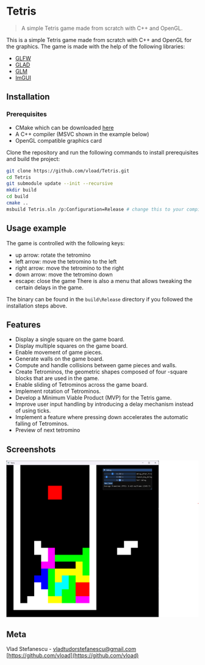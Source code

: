 # Tetris
> A simple Tetris game made from scratch with C++ and OpenGL.

This is a simple Tetris game made from scratch with C++ and OpenGL for the graphics. The game is made with the help of the following libraries:
- [GLFW](https://www.glfw.org/)
- [GLAD](https://glad.dav1d.de/)
- [GLM](https://github.com/g-truc/glm)
- [ImGUI](https://github.com/ocornut/imgui)

## Installation

### Prerequisites
- CMake which can be downloaded [here](https://cmake.org/download/)
- A C++ compiler (MSVC shown in the example below)
- OpenGL compatible graphics card

Clone the repository and run the following commands to install prerequisites and build the project:
```sh
git clone https://github.com/vload/Tetris.git
cd Tetris
git submodule update --init --recursive
mkdir build
cd build
cmake ..
msbuild Tetris.sln /p:Configuration=Release # change this to your compiler
```

## Usage example

The game is controlled with the following keys:
- up arrow: rotate the tetromino
- left arrow: move the tetromino to the left
- right arrow: move the tetromino to the right
- down arrow: move the tetromino down
- escape: close the game
There is also a menu that allows tweaking the certain delays in the game.

The binary can be found in the `build\Release` directory if you followed the installation steps above.

## Features
- Display a single square on the game board.
- Display multiple squares on the game board.
- Enable movement of game pieces.
- Generate walls on the game board.
- Compute and handle collisions between game pieces and walls.
- Create Tetrominos, the geometric shapes composed of four -square blocks that are used in the game.
- Enable sliding of Tetrominos across the game board.
- Implement rotation of Tetrominos.
- Develop a Minimum Viable Product (MVP) for the Tetris game.
- Improve user input handling by introducing a delay mechanism instead of using ticks.
- Implement a feature where pressing down accelerates the automatic falling of Tetrominos.
- Preview of next tetromino

## Screenshots

![Gameplay](/screenshots/screenshot-1.png?raw=true "Gameplay")

## Meta

Vlad Stefanescu - vladtudorstefanescu@gmail.com
[https://github.com/vload](https://github.com/vload)
